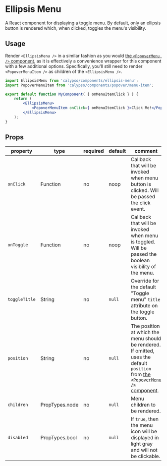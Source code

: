 # Ellipsis Menu

A React component for displaying a toggle menu. By default, only an ellipsis button is rendered which, when clicked, toggles the menu's visibility.

## Usage

Render `<EllipsisMenu />` in a similar fashion as you would [the `<PopoverMenu />` component](../popover-menu), as it is effectively a convenience wrapper for this component with a few additional options. Specifically, you'll still need to render `<PopoverMenuItem />` as children of the `<EllipsisMenu />`.

```jsx
import EllipsisMenu from 'calypso/components/ellipsis-menu';
import PopoverMenuItem from 'calypso/components/popover/menu-item';

export default function MyComponent( { onMenuItemClick } ) {
	return (
		<EllipsisMenu>
			<PopoverMenuItem onClick={ onMenuItemClick }>Click Me!</PopoverMenuItem>
		</EllipsisMenu>
	);
}
```

## Props

| property      | type           | required | default | comment                                                                                                                                             |
| ------------- | -------------- | -------- | ------- | --------------------------------------------------------------------------------------------------------------------------------------------------- |
| `onClick`     | Function       | no       | noop    | Callback that will be invoked when menu button is clicked. Will be passed the click event.                                                          |
| `onToggle`    | Function       | no       | noop    | Callback that will be invoked when menu is toggled. Will be passed the boolean visibility of the menu.                                              |
| `toggleTitle` | String         | no       | `null`  | Override for the default "Toggle menu" `title` attribute on the toggle button.                                                                      |
| `position`    | String         | no       | `null`  | The position at which the menu should be rendered. If omitted, uses the default `position` from [the `<PopoverMenu />` component](../popover-menu). |
| `children`    | PropTypes.node | no       | `null`  | Menu children to be rendered.                                                                                                                       |
| `disabled`    | PropTypes.bool | no       | `null`  | If `true`, then the menu icon will be displayed in light gray and will not be clickable.                                                            |
